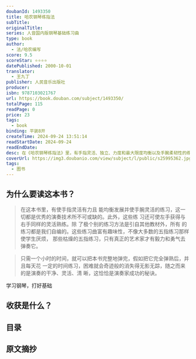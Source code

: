 ```yaml
---
doubanId: 1493350
title: 哈农钢琴练指法
subTitle: 
originalTitle: 
series: 人音国内版钢琴基础练习曲
type: book
author: 
  - 法/哈农编写
score: 9.5
scoreStar: ⭐⭐⭐⭐
datePublished: 2000-10-01
translator: 
  - 王九丁
publisher: 人民音乐出版社
producer: 
isbn: 9787103021767
url: https://book.douban.com/subject/1493350/
totalPage: 115
readPage: 0
price: 23
tags:  
  - book
binding: 平装8开
createTime: 2024-09-24 13:51:14
readStartDate: 2024-09-24
readEndDate:
desc: 在《哈农钢琴练指法》里，有手指灵活、独立、力度和最大限度均衡以及手腕柔韧性的练习，所有这些都是要达到优美演奏不可或缺的因素。另外，这些练习已考虑到使左手能与右手同样灵巧。除极个别的练习曲是引自其他教材外，所有练习曲都是自编的。这些练习曲富有趣味性，不像大多数五指练习那样令学生厌烦，那些枯燥的练习简直非要具备艺术大师的耐性才敢去弹奏。如今，学习钢琴是如此普遍，好的钢琴家越来越多，以致人们对平庸的钢琴演奏难以接受。所以，在哪怕是业余演奏会上弹一段一般难度的曲子，也要学上十年八年才行。然而，能够投入这么多年工夫来学这件乐器的人并不多。因此，由于功底不够，人们弹钢琴时经常动作不合规范或方法错误。凡在弹奏有点难度的经过音群时，总是左手生涩，第4指和第5指几乎不起作用，由于缺乏特别的练习，它们总比其他手指弱。在遇到八度进行、震音或颤音时往往十分勉强、疲劳，这样...(展开全部)在《哈农钢琴练指法》里，有手指灵活、独立、力度和最大限度均衡以及手腕柔韧性的练习，所有这些都是要达到优美演奏不可或缺的因素。另外，这些练习已考虑到使左手能与右手同样灵巧。除极个别的练习曲是引自其他教材外，所有练习曲都是自编的。这些练习曲富有趣味性，不像大多数五指练习那样令学生厌烦，那些枯燥的练习简直非要具备艺术大师的耐性才敢去弹奏。如今，学习钢琴是如此普遍，好的钢琴家越来越多，以致人们对平庸的钢琴演奏难以接受。所以，在哪怕是业余演奏会上弹一段一般难度的曲子，也要学上十年八年才行。然而，能够投入这么多年工夫来学这件乐器的人并不多。因此，由于功底不够，人们弹钢琴时经常动作不合规范或方法错误。凡在弹奏有点难度的经过音群时，总是左手生涩，第4指和第5指几乎不起作用，由于缺乏特别的练习，它们总比其他手指弱。在遇到八度进行、震音或颤音时往往十分勉强、疲劳，这样的演奏就不合章法，毫无表现力。编者花费了许多年进行工作，力图消除上述现象，力争把专门的练习概括成一集，它可以大大减少钢琴所需的练习时间。如果我们每只手的五个手指能完全相等地发挥作用，那么它们就具备了弹奏所有钢琴曲谱的能力，剩下要面对的就仅仅是容易解决的指法问题了。我们可以通过60首《钢琴练习指法》等作品解决这个问题。我们编写的这些练习旨在让大家不用多看就能相当快地弹奏，使它们立刻就成为卓越的手指练习，这样就不必为琢磨它们而耽误时间。人们还可以在多架钢琴上同时弹奏所有这些练习，使学生乐于进取，并适应合奏。这本书可以碰到全部类型的难点，我们将它们加以编排为在前一段练习累了的手指在这一段能得到休息。通过这种组合，人们就可以不费气力，轻松地克服技巧难点。练习之后，演奏时手指会体验到非常的流畅。
coverUrl: https://img3.doubanio.com/view/subject/l/public/s25995362.jpg
tags:  
  - 图书
---
```


## 为什么要读这本书？

> 在这本书里，有使手指灵活有力且 能均衡发展并使手腕灵活的练习，这一切都是优秀的演奏技术所不可或缺的。此外，这些练 习还可使左手获得与右手同样的灵活熟练。除 了极个别的练习方法是引自其他教材外，所有 的练习都是我们自编的。这些练习曲富有趣味性，不像大多数的五指练习那样使学生厌烦， 那些枯燥的五指练习，只有真正的艺术家才有毅力和勇气去弹奏它。

> 只需一个小时的时间，就可以把本书完整地弹完，假如把它完全弹熟后，并且每天花 一定的时间练习，困难就会奇迹般的消失得无影无踪，随之而来的是演奏的干净、灵活、清 晰，这恰恰是演奏家成功的秘诀。

学习钢琴，打好基础

## 收获是什么？

## 目录



## 原文摘抄


